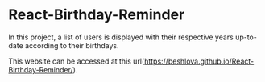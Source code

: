 # React-Birthday-Reminder

In this project, a list of users is displayed with their respective years up-to-date according to their birthdays.

This website can be accessed at this url(https://beshlova.github.io/React-Birthday-Reminder/).
